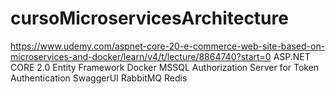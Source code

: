 # cursoMicroservicesArchitecture
https://www.udemy.com/aspnet-core-20-e-commerce-web-site-based-on-microservices-and-docker/learn/v4/t/lecture/8864740?start=0
ASP.NET CORE 2.0
Entity Framework
Docker 
MSSQL
Authorization Server for Token Authentication
SwaggerUI
RabbitMQ
Redis
